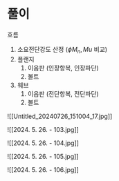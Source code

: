 # 풀이

흐름
1. 소요전단강도 산정 ($\phi M_{n}, Mu$  비교)
2. 플랜지
	1. 이음판 (인장항복, 인장파단)
	2. 볼트
3. 웨브
	1. 이음판 (전단항복, 전단파단)
	2. 볼트


![[Untitled_20240726_151004_17.jpg]]


![[2024. 5. 26. - 103.jpg]]

![[2024. 5. 26. - 104.jpg]]

![[2024. 5. 26. - 105.jpg]]

![[2024. 5. 26. - 106.jpg]]